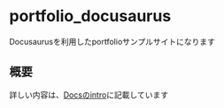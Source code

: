 # portfolio_docusaurus

Docusaurusを利用したportfolioサンプルサイトになります

## 概要

詳しい内容は、[Docsのintro](https://portfolio.tfca-wasabi.com/docs/intro)に記載しています
